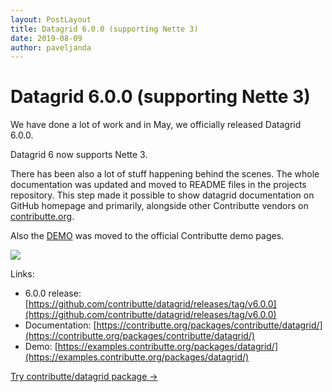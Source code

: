 ```yaml
---
layout: PostLayout
title: Datagrid 6.0.0 (supporting Nette 3)
date: 2019-08-09
author: paveljanda
---
```


# Datagrid 6.0.0 (supporting Nette 3)

We have done a lot of work and in May, we officially released Datagrid 6.0.0.

Datagrid 6 now supports Nette 3.

There has been also a lot of stuff happening behind the scenes. The whole documentation was updated and moved to README files in the projects repository.
This step made it possible to show datagrid documentation on GitHub homepage and primarily, alongside other Contributte vendors on [contributte.org](https://contributte.org).

Also the [DEMO](https://examples.contributte.org/packages/datagrid/) was moved to the official Contributte demo pages.

<img loading="lazy" src="https://cdn.contributte.org/blabs/contributte-datagrid.png">

Links:

- 6.0.0 release: [https://github.com/contributte/datagrid/releases/tag/v6.0.0](https://github.com/contributte/datagrid/releases/tag/v6.0.0)
- Documentation: [https://contributte.org/packages/contributte/datagrid/](https://contributte.org/packages/contributte/datagrid/)
- Demo: [https://examples.contributte.org/packages/datagrid/](https://examples.contributte.org/packages/datagrid/)

<Explanation class="mt-12" type="package"><a class="text-white" href="/packages/contributte/datagrid/">Try contributte/datagrid package →</a></Explanation>
